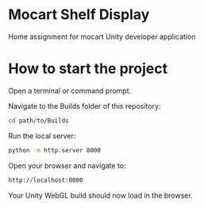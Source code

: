 # Mocart Shelf Display
 Home assignment for mocart Unity developer application

# How to start the project

Open a terminal or command prompt.

Navigate to the Builds folder of this repository:

```bash
cd path/to/Builds
```

Run the local server:

```bash
python -m http.server 8000
```

Open your browser and navigate to:

```bash
http://localhost:8000
```

Your Unity WebGL build should now load in the browser.
